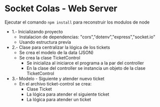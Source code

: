 # Socket Colas - Web Server

Ejecutar el comando ```npm install``` para reconstruir los modulos de node

- 1.- Inicializando proyecto
    -  Instalacion de dependencias: "cors","dotenv","express","socket.io"
    -  Usando estructura prevía
- 2.- Clase para centralizar la lógica de los tickets
    - Se crea el modelo de la data (JSON)
    - Se crea la clase TicketControl
      - Se inicializa al iniciarce el programa a la par del controller
      - En la clase del controller se instancia un objeto de la clase TicketControl
- 3.- Modelo - Siguiente y atender nuevo ticket
    - En el archivo ticket-control se crea:
      - Clase Ticket
      - La lógica para atender el siguiente ticket
      - La lógica para atender un ticket
